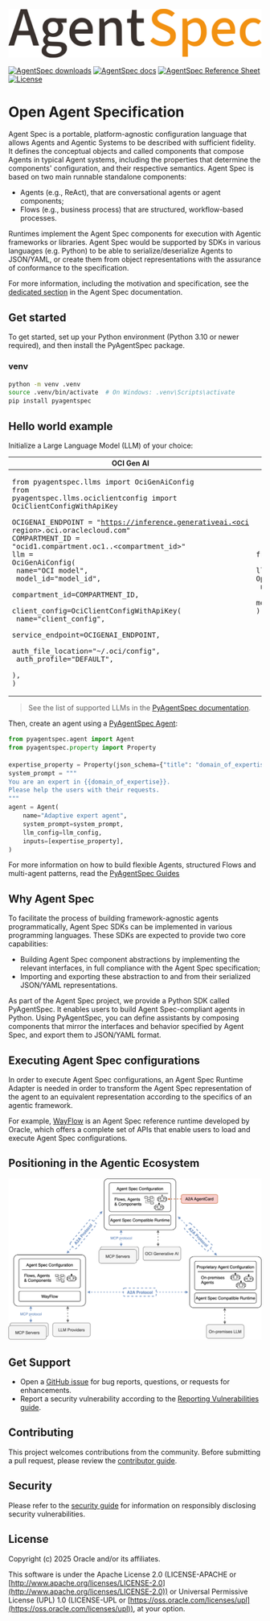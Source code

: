 [![AgentSpec](docs/pyagentspec/source/_static/agentspec-dark.svg)][website-agentspec]


[![AgentSpec downloads][badge-dl]][downloads] [![AgentSpec docs][badge-docs]][docs] [![AgentSpec Reference Sheet][badge-reference-sheet]][reference-sheet] [![License][badge-license]](#license)


# Open Agent Specification

Agent Spec is a portable, platform-agnostic configuration language that allows Agents
and Agentic Systems to be described with sufficient fidelity.
It defines the conceptual objects and called components that compose Agents in typical Agent systems,
including the properties that determine the components' configuration, and their respective semantics.
Agent Spec is based on two main runnable standalone components:

* Agents (e.g., ReAct), that are conversational agents or agent components;
* Flows (e.g., business process) that are structured, workflow-based processes.

Runtimes implement the Agent Spec components for execution with Agentic frameworks or libraries.
Agent Spec would be supported by SDKs in various languages (e.g. Python) to be able to serialize/deserialize Agents to JSON/YAML,
or create them from object representations with the assurance of conformance to the specification.

For more information, including the motivation and specification, see the [dedicated section](https://oracle.github.io/agent-spec/agentspec/index.html) in the Agent Spec documentation.


## Get started

To get started, set up your Python environment (Python 3.10 or newer required), and then install the PyAgentSpec package.

### venv

```bash
python -m venv .venv
source .venv/bin/activate  # On Windows: .venv\Scripts\activate
pip install pyagentspec
```


## Hello world example


Initialize a Large Language Model (LLM) of your choice:


| OCI Gen AI                                                                                                                                                                                                                                                                                                                                                                                                                                                                                                                                                                                                                                       | Open AI                                                                                                                                      | Ollama                                                                                                                                                                |
|--------------------------------------------------------------------------------------------------------------------------------------------------------------------------------------------------------------------------------------------------------------------------------------------------------------------------------------------------------------------------------------------------------------------------------------------------------------------------------------------------------------------------------------------------------------------------------------------------------------------------------------------------|----------------------------------------------------------------------------------------------------------------------------------------------|-----------------------------------------------------------------------------------------------------------------------------------------------------------------------|
| <pre>from pyagentspec.llms import OciGenAiConfig<br>from pyagentspec.llms.ociclientconfig import OciClientConfigWithApiKey<br><br>OCIGENAI_ENDPOINT = "https://inference.generativeai.<oci region>.oci.oraclecloud.com"<br>COMPARTMENT_ID = "ocid1.compartment.oc1..<compartment_id>"<br>llm = OciGenAiConfig(<br>    name="OCI model",<br>    model_id="model_id",<br>    compartment_id=COMPARTMENT_ID,<br>    client_config=OciClientConfigWithApiKey(<br>        name="client_config",<br>        service_endpoint=OCIGENAI_ENDPOINT,<br>        auth_file_location="~/.oci/config",<br>        auth_profile="DEFAULT",<br>    ),<br>)</pre> | <pre>from pyagentspec.llms import OpenAiConfig<br><br>llm = OpenAiConfig(<br>    name="OpenAI model",<br>    model_id="model_id",<br>)</pre> | <pre>from pyagentspec.llms import OllamaConfig<br><br>llm = OllamaConfig(<br>    name="Ollama model",<br>    url="ollama_url",<br>    model_id="model_id",<br>)</pre> |



> See the list of supported LLMs in the [PyAgentSpec documentation](https://oracle.github.io/agent-spec/howtoguides/howto_llm_from_different_providers.html).


Then, create an agent using a [PyAgentSpec Agent](https://oracle.github.io/agent-spec/api/agent.html#pyagentspec.agent.Agent):

```python
from pyagentspec.agent import Agent
from pyagentspec.property import Property

expertise_property = Property(json_schema={"title": "domain_of_expertise", "type": "string"})
system_prompt = """
You are an expert in {{domain_of_expertise}}.
Please help the users with their requests.
"""
agent = Agent(
    name="Adaptive expert agent",
    system_prompt=system_prompt,
    llm_config=llm_config,
    inputs=[expertise_property],
)
```


For more information on how to build flexible Agents, structured Flows and multi-agent patterns, read the [PyAgentSpec Guides](https://oracle.github.io/agent-spec/howtoguides/index.html)


## Why Agent Spec

To facilitate the process of building framework-agnostic agents programmatically, Agent Spec SDKs can be implemented in various programming languages.
These SDKs are expected to provide two core capabilities:

* Building Agent Spec component abstractions by implementing the relevant interfaces, in full compliance with the Agent Spec specification;
* Importing and exporting these abstraction to and from their serialized JSON/YAML representations.

As part of the Agent Spec project, we provide a Python SDK called PyAgentSpec.
It enables users to build Agent Spec-compliant agents in Python.
Using PyAgentSpec, you can define assistants by composing components that mirror the interfaces and behavior specified by Agent Spec, and export them to JSON/YAML format.

## Executing Agent Spec configurations

In order to execute Agent Spec configurations, an Agent Spec Runtime Adapter is needed in order
to transform the Agent Spec representation of the agent to an equivalent representation
according to the specifics of an agentic framework.

For example, [WayFlow](https://github.com/oracle/wayflow/) is an Agent Spec reference runtime developed by Oracle,
which offers a complete set of APIs that enable users to load and execute Agent Spec configurations.


## Positioning in the Agentic Ecosystem


[![Positioning](docs/pyagentspec/source/_static/agentspec_spec_img/agentspec_positioning.svg)][website-ecosystem]



## Get Support

* Open a [GitHub issue][issues] for bug reports, questions, or requests for enhancements.
* Report a security vulnerability according to the [Reporting Vulnerabilities guide][reporting-vulnerabilities].


## Contributing

This project welcomes contributions from the community. Before submitting a pull request, please review the [contributor guide](./CONTRIBUTING.md).

## Security

Please refer to the [security guide](./SECURITY.md) for information on responsibly disclosing security vulnerabilities.

## License
Copyright (c) 2025 Oracle and/or its affiliates.

This software is under the Apache License 2.0 (LICENSE-APACHE or [http://www.apache.org/licenses/LICENSE-2.0](http://www.apache.org/licenses/LICENSE-2.0)) or Universal Permissive License (UPL) 1.0 (LICENSE-UPL or [https://oss.oracle.com/licenses/upl](https://oss.oracle.com/licenses/upl)), at your option.



[badge-dl]: https://img.shields.io/badge/download-latest-blue
[badge-docs]: https://img.shields.io/badge/documentation-AgentSpec-orange
[badge-license]: https://img.shields.io/badge/license-apache_2.0+UPL_1.0-green
[badge-reference-sheet]: https://img.shields.io/badge/reference%20sheet-read-red
[contributors]: https://oracle.github.io/agent-spec/contributing.html
[docs]: https://oracle.github.io/agent-spec/index.html
[downloads]: https://oracle.github.io/agent-spec/installation.html
[getting-started]: https://oracle.github.io/agent-spec/docs_home.html
[issues]: https://github.com/oracle/agent-spec/issues
[reference-sheet]: https://oracle.github.io/agent-spec/misc/reference_sheet.html
[reporting-vulnerabilities]: https://www.oracle.com/corporate/security-practices/assurance/vulnerability/reporting.html
[website-wayflow]: https://oracle.github.io/wayflow/
[website-agentspec]: https://oracle.github.io/agent-spec/
[website-ecosystem]: https://oracle.github.io/agent-spec/agentspec/positioning.html
